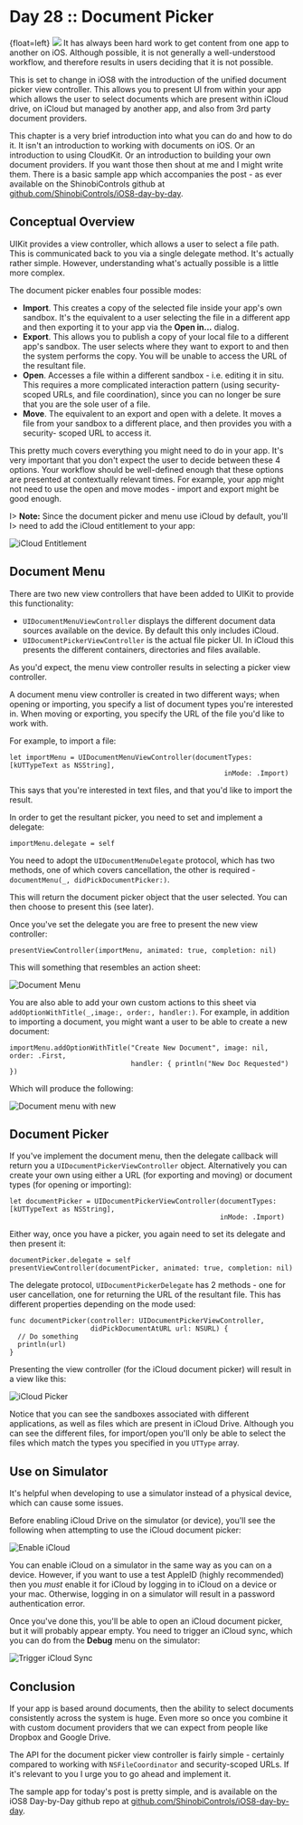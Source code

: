 # Day 28 :: Document Picker

{float=left}
![](images/28/thumbnail.png)
It has always been hard work to get content from one app to another on iOS.
Although possible, it is not generally a well-understood workflow, and therefore
results in users deciding that it is not possible.

This is set to change in iOS8 with the introduction of the unified document
picker view controller. This allows you to present UI from within your app which
allows the user to select documents which are present within iCloud drive, on
iCloud but managed by another app, and also from 3rd party document providers.

This chapter is a very brief introduction into what you can do and how to do it.
It isn't an introduction to working with documents on iOS. Or an introduction to
using CloudKit. Or an introduction to building your own document providers. If
you want those then shout at me and I might write them. There is a basic sample
app which accompanies the post - as ever available on the ShinobiControls github
at [github.com/ShinobiControls/iOS8-day-by-day](https://github.com/iOS8-day-by-day).


## Conceptual Overview

UIKit provides a view controller, which allows a user to select a file path.
This is communicated back to you via a single delegate method. It's actually
rather simple. However, understanding what's actually possible is a little more
complex.

The document picker enables four possible modes:

- __Import__. This creates a copy of the selected file inside your app's own
sandbox. It's the equivalent to a user selecting the file in a different app and
then exporting it to your app via the __Open in...__ dialog.
- __Export__. This allows you to publish a copy of your local file to a
different app's sandbox. The user selects where they want to export to and then
the system performs the copy. You will be unable to access the URL of the
resultant file.
- __Open__. Accesses a file within a different sandbox - i.e. editing it in
situ. This requires a more complicated interaction pattern (using security-
scoped URLs, and file coordination), since you can no longer be sure that you
are the sole user of a file.
- __Move__. The equivalent to an export and open with a delete. It moves a file
from your sandbox to a different place, and then provides you with a security-
scoped URL to access it.

This pretty much covers everything you might need to do in your app. It's very
important that you don't expect the user to decide between these 4 options. Your
workflow should be well-defined enough that these options are presented at
contextually relevant times. For example, your app might not need to use the
open and move modes - import and export might be good enough.

I> __Note:__ Since the document picker and menu use iCloud by default, you'll
I> need to add the iCloud entitlement to your app:

![iCloud Entitlement](images/28/icloud_entitlement.png)

## Document Menu

There are two new view controllers that have been added to UIKit to provide this
functionality:

- `UIDocumentMenuViewController` displays the different document data sources
available on the device. By default this only includes iCloud.
- `UIDocumentPickerViewController` is the actual file picker UI. In iCloud this
presents the different containers, directories and files available.

As you'd expect, the menu view controller results in selecting a picker view
controller.

A document menu view controller is created in two different ways; when opening
or importing, you specify a list of document types you're interested in. When
moving or exporting, you specify the URL of the file you'd like to work with.

For example, to import a file:

    let importMenu = UIDocumentMenuViewController(documentTypes: [kUTTypeText as NSString],
                                                         inMode: .Import)

This says that you're interested in text files, and that you'd like to import
the result.

In order to get the resultant picker, you need to set and implement a delegate:

    importMenu.delegate = self

You need to adopt the `UIDocumentMenuDelegate` protocol, which has two methods,
one of which covers cancellation, the other is required -
`documentMenu(_, didPickDocumentPicker:)`.

This will return the document picker object that the user selected. You can then
choose to present this (see later).

Once you've set the delegate you are free to present the new view controller:

    presentViewController(importMenu, animated: true, completion: nil)

This will something that resembles an action sheet:

![Document Menu](images/28/document_menu.png)

You are also able to add your own custom actions to this sheet via 
`addOptionWithTitle(_,image:, order:, handler:)`. For example, in addition to
importing a document, you might want a user to be able to create a new document:

    importMenu.addOptionWithTitle("Create New Document", image: nil, order: .First,
                                  handler: { println("New Doc Requested") })

Which will produce the following:

![Document menu with new](images/28/document_menu_with_new.png)

## Document Picker

If you've implement the document menu, then the delegate callback will return
you a `UIDocumentPickerViewController` object. Alternatively you can create your
own using either a URL (for exporting and moving) or document types (for opening
or importing):

    let documentPicker = UIDocumentPickerViewController(documentTypes: [kUTTypeText as NSString],
                                                        inMode: .Import)

Either way, once you have a picker, you again need to set its delegate and then
present it:

    documentPicker.delegate = self
    presentViewController(documentPicker, animated: true, completion: nil)

The delegate protocol, `UIDocumentPickerDelegate` has 2 methods - one for user
cancellation, one for returning the URL of the resultant file. This has
different properties depending on the mode used:

    func documentPicker(controller: UIDocumentPickerViewController,
                        didPickDocumentAtURL url: NSURL) {
      // Do something
      println(url)
    }

Presenting the view controller (for the iCloud document picker) will result in a
view like this:

![iCloud Picker](images/28/icloud_picker.png)

Notice that you can see the sandboxes associated with different applications, as
well as files which are present in iCloud Drive. Although you can see the
different files, for import/open you'll only be able to select the files which
match the types you specified in you `UTType` array.

## Use on Simulator

It's helpful when developing to use a simulator instead of a physical device,
which can cause some issues.

Before enabling iCloud Drive on the simulator (or device), you'll see the
following when attempting to use the iCloud document picker:

![Enable iCloud](images/28/enable_icloud.png)

You can enable iCloud on a simulator in the same way as you can on a device.
However, if you want to use a test AppleID (highly recommended) then you
_must_ enable it for iCloud by logging in to iCloud on a device or your mac.
Otherwise, logging in on a simulator will result in a password authentication
error.

Once you've done this, you'll be able to open an iCloud document picker, but it
will probably appear empty. You need to trigger an iCloud sync, which you can do
from the __Debug__ menu on the simulator:

![Trigger iCloud Sync](images/28/trigger_icloud_sync.png)

## Conclusion

If your app is based around documents, then the ability to select documents
consistently across the system is huge. Even more so once you combine it with
custom document providers that we can expect from people like Dropbox and Google
Drive.

The API for the document picker view controller is fairly simple - certainly
compared to working with `NSFileCoordinator` and security-scoped URLs. If it's
relevant to you I urge you to go ahead and implement it.

The sample app for today's post is pretty simple, and is available on the
iOS8 Day-by-Day github repo at 
[github.com/ShinobiControls/iOS8-day-by-day](https://github.com/iOS8-day-by-day).
